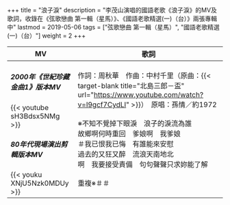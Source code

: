 +++
title = "浪子淚"
description = "李茂山演唱的國語老歌《浪子淚》的MV及歌詞，收錄在《弦歌戀曲 第一輯（星馬）》、《國語老歌精選(一)（台）》兩張專輯中"
lastmod = 2019-05-06
tags = ["弦歌戀曲 第一輯（星馬）", "國語老歌精選(一)（台）"]
weight = 2
+++

MV  | 歌詞  
--------------|-------
<h5>2000年《世紀珍藏金曲1》版本MV</h5>{{< youtube sH3Bdsx5NMg >}}<br/><h5>80年代現場演出剪輯版本MV</h5>{{< youku XNjU5Nzk0MDUy >}}|作詞：周秋華　作曲：中村千里（原曲：{{< target-blank title="北島三郎－盃" url="https://www.youtube.com/watch?v=I9gcf7CydLI" >}}）　原唱：孫情／約1972<br/><br/>※不知不覺掉下眼淚　浪子的淚流為誰<br/>故鄉啊何時重回　爹娘啊　我爹娘<br/>＃我已恨我已悔　有誰能來安慰<br/>過去的又狂又醉　流浪天南地北<br/>啊　我要接受責備　句句聲聲只求妳能了解<br/><br/>重複※＃＃